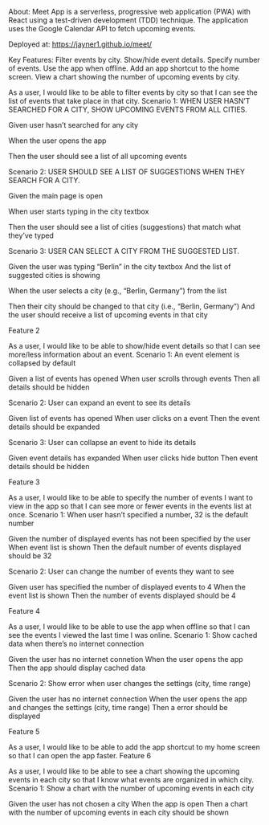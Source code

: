 About: Meet App is a serverless, progressive web application (PWA) with React using a test-driven development (TDD) technique. The application uses the Google Calendar API to fetch upcoming events.

Deployed at: https://jayner1.github.io/meet/

Key Features: Filter events by city. Show/hide event details. Specify number of events. Use the app when offline. Add an app shortcut to the home screen. View a chart showing the number of upcoming events by city.

As a user, I would like to be able to filter events by city so that I can see the list of events that take place in that city.
Scenario 1: WHEN USER HASN’T SEARCHED FOR A CITY, SHOW UPCOMING EVENTS FROM ALL CITIES.

Given user hasn’t searched for any city

When the user opens the app

Then the user should see a list of all upcoming events

Scenario 2: USER SHOULD SEE A LIST OF SUGGESTIONS WHEN THEY SEARCH FOR A CITY.

Given the main page is open

When user starts typing in the city textbox

Then the user should see a list of cities (suggestions) that match what they’ve typed

Scenario 3: USER CAN SELECT A CITY FROM THE SUGGESTED LIST.

Given the user was typing “Berlin” in the city textbox And the list of suggested cities is showing

When the user selects a city (e.g., “Berlin, Germany”) from the list

Then their city should be changed to that city (i.e., “Berlin, Germany”) And the user should receive a list of upcoming events in that city

Feature 2

As a user, I would like to be able to show/hide event details so that I can see more/less information about an event.
Scenario 1: An event element is collapsed by default

Given a list of events has opened When user scrolls through events Then all details should be hidden

Scenario 2: User can expand an event to see its details

Given list of events has opened When user clicks on a event Then the event details should be expanded

Scenario 3: User can collapse an event to hide its details

Given event details has expanded When user clicks hide button Then event details should be hidden

Feature 3

As a user, I would like to be able to specify the number of events I want to view in the app so that I can see more or fewer events in the events list at once.
Scenario 1: When user hasn’t specified a number, 32 is the default number

Given the number of displayed events has not been specified by the user When event list is shown Then the default number of events displayed should be 32

Scenario 2: User can change the number of events they want to see

Given user has specified the number of displayed events to 4 When the event list is shown Then the number of events displayed should be 4

Feature 4

As a user, I would like to be able to use the app when offline so that I can see the events I viewed the last time I was online.
Scenario 1: Show cached data when there’s no internet connection

Given the user has no internet connetion When the user opens the app Then the app should display cached data

Scenario 2: Show error when user changes the settings (city, time range)

Given the user has no internet connection When the user opens the app and changes the settings (city, time range) Then a error should be displayed

Feature 5

As a user, I would like to be able to add the app shortcut to my home screen so that I can open the app faster.
Feature 6

As a user, I would like to be able to see a chart showing the upcoming events in each city so that I know what events are organized in which city.
Scenario 1: Show a chart with the number of upcoming events in each city

Given the user has not chosen a city When the app is open Then a chart with the number of upcoming events in each city should be shown
